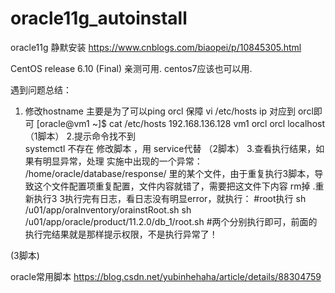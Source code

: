 # oracle11g_autoinstall
oracle11g 静默安装
https://www.cnblogs.com/biaopei/p/10845305.html

CentOS release 6.10 (Final) 亲测可用.
centos7应该也可以用.
 
遇到问题总结：
1.  修改hostname 主要是为了可以ping orcl
保障  vi /etc/hosts ip 对应到 orcl即可
[oracle@vm1 ~]$ cat /etc/hosts
192.168.136.128 vm1 orcl orcl localhost
（1脚本）
2.提示命令找不到  
systemctl 不存在  修改脚本 ，用 service代替
（2脚本）
3.查看执行结果，如果有明显异常，处理
实施中出现的一个异常：
/home/oracle/database/response/ 里的某个文件，由于重复执行3脚本，导致这个文件配置项重复配置，文件内容就错了，需要把这文件下内容 rm掉 .重新执行3
3执行完有日志，看日志没有明显error，就执行：
#root执行
sh /u01/app/oraInventory/orainstRoot.sh
sh /u01/app/oracle/product/11.2.0/db_1/root.sh
#两个分别执行即可，前面的执行完结果就是那样提示权限，不是执行异常了！

(3脚本)
 
oracle常用脚本
https://blog.csdn.net/yubinhehaha/article/details/88304759




